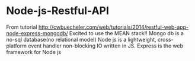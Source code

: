 # Node-js-Restful-API
From tutorial http://cwbuecheler.com/web/tutorials/2014/restful-web-app-node-express-mongodb/
Excited to use the MEAN stack!!
Mongo db is a no-sql database(no relational model)
Node js is a lightweight, cross-platform event handler non-blocking IO written in JS.
Express is the web framework for Node js
